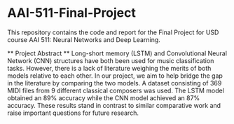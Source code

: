 # AAI-511-Final-Project
This repository contains the code and report for the Final Project for USD course AAI 511: Neural Networks and Deep Learning. 

** Project Abstract **
Long-short memory (LSTM) and Convolutional Neural Network (CNN) structures have both been used for music classification tasks. However, there is a lack of literature weighing the merits of both models relative to each other. In our project, we aim to help bridge the gap in the literature by comparing the two models. A dataset consisting of 369 MIDI files from 9 different classical composers was used. The LSTM model obtained an 89% accuracy while the CNN model achieved an 87% accuracy. These results stand in contrast to similar comparative work and raise important questions for future research.

